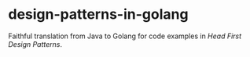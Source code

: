 # design-patterns-in-golang
Faithful translation from Java to Golang for code examples in *Head First Design Patterns*.
